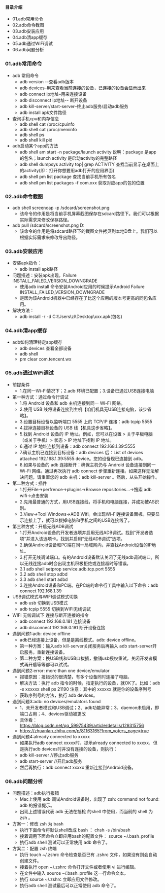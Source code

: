 #### 目录介绍
- 01.adb常用命令
- 02.adb命令截图
- 03.adb安装应用
- 04.adb清app缓存
- 05.adb通过WiFi调试
- 06.adb问题分析



### 01.adb常用命令
- adb 常用命令
  - adb version --查看adb版本
  - adb devices–用来查看当前连接的设备，已连接的设备会显示出来
  - adb connect ip地址–用来连接设备
  - adb disconnect ip地址-- 断开设备
  - adb kill-server/start-server–终止adb服务/启动adb服务
  - adb install apk文件路径
- 查询手机cpu和内存信息
  - adb shell cat /proc/cpuinfo
  - adb shell cat /proc/meminfo
  - adb shell ps
  - adb shell kill pid
- adb启动某个app的方法
  - adb shell am start -n package/launch activity   说明：package 是app的包名；launch activity 是启动activity的完整路径
  - adb shell dumpsys activity top| grep ACTIVITY   查找当前显示在桌面上的activity(即：打开你想要用adb打开的应用界面)
  - adb shell pm list package    查找当前手机所有包名
  - adb shell pm list packages -f com.xxx     获取对应app的包的位置



### 02.adb命令截图
- adb shell screencap -p /sdcard/screenshot.png
  - 该命令的作用是将当前手机屏幕截图保存在sdcard路径下。我们可以根据实际需求来修改保存路径。
- adb pull /sdcard/screenshot.png D:
  - 该命令的作用是将sdcard路径下的截图文件拷贝到本地D盘上。我们可以根据实际需求来修改导出路径。



### 03.adb安装应用
- 安装apk指令：
  - adb install apk路径
- 问题描述：安装apk出现，Failure INSTALL_FAILED_VERSION_DOWNGRADE
  - 使用adb install 命令安装Android应用的时候提示Android Failure INSTALL_FAILED_VERSION_DOWNGRADE
  - 是因为该Android机器中已经存在了比这个应用的版本号更高的同包名应用。
- 解决方法：
  - adb install -r -d C:\Users\zl\Desktop\xxx.apk(包名)



### 04.adb清app缓存
- adb如何清理特定app缓存
  - adb devices 查看全部设备
  - adb shell
  - pm clear com.tencent.wx


### 05.adb通过WiFi调试
- 前提条件
    - 1.在同一Wi-Fi情况下；2.adb 环境已配置；3.设备已通过USB连接电脑
- 第一种方式：通过命令行调试
    - 1.将 Android 设备和 adb 主机连接到同一 Wi-Fi 网络。
    - 2.使用 USB 线将设备连接到主机【咱们机具无USB连接电脑，该步省略】。
    - 3.设置目标设备以监听端口 5555 上的 TCP/IP 连接：adb tcpip 5555
    - 4.拔掉连接目标设备的 USB 线【机具这步省略】。
    - 5.找到 Android 设备的 IP 地址。例如，您可以在设置 > 关于平板电脑（或关于手机）> 状态 > IP 地址下找到 IP 地址。
    - 6.通过 IP 地址连接到设备：adb connect 192.168.1.39:5555
    - 7.确认主机已连接到目标设备：adb devices 后：List of devices attached  192.168.1.39:5555 device。您的设备现已连接到 adb。
    - 8.如果与设备的 adb 连接断开：确保主机仍与 Android 设备连接到同一 Wi-Fi 网络。通过再次执行 adb connect 步骤重新连接。如果这样无法解决问题，请重置您的 adb 主机：adb kill-server 。然后，从头开始操作。
- 第二种方式：插件
    - 1.打开File->perfrence->plugins->Browse repositories…->搜索 adb wifi->点击安装
    - 2.先用最普通的方式，用USB连接线，将手机和电脑连接，并成功被AS识别。
    - 3.View->Tool Windows->ADB Wifi。会出现Wi-Fi连接设备面板。只要显示连接上了，就可以拔掉电脑和手机之间的USB连接线了。
- 第三种方式：开启无线ADB调试
    - 1.打开Android设备的开发者选项并启用无线ADB调试。找到“开发者选项”并进入该选项卡。找到并启用“无线ADB调试”选项。
    - 2.确保Android设备和PC端在同一局域网内，并查找Android设备的IP地址。
    - 3.打开无线调试端口。有的Android设备默认关闭了无线adb调试端口，所以无线连接adb时会出现主机积极拒绝或连接超时等错误。
    - 3.1 adb shell setprop service.adb.tcp.port 5555
    - 3.2 adb shell stop adbd
    - 3.3 adb shell start adbd
    - 3.连接Android设备和PC端。在PC端的命令行工具中输入以下命令：adb connect 192.168.1.39
- USB调试模式与WIFI调试模式切换
    - adb usb 切换到USB模式
    - adb tcpip 5555 切换到WIFI无线调试
- WIFI 无线调试下 连接与断开连接的指令
    - adb connect 192.168.0.181 连接设备
    - adb disconnect 192.168.0.181 断开设备连接
- 遇到问题1:adb: device offline
    - adb已经连接上设备，但是是离线模式。adb: device offline。
    - 第一种方案：输入adb kill-server关闭服务后再输入 adb start-server开启服务。重新连接设备。
    - 第二种方案：换USB线和USB口拔插，撤销usb授权重试，关闭开发者模式再开启等等都可以试试。
- 遇到问题2:error: more than one device/emulator
    - 报错原因：报错说的很清楚，有多个设备同时连接了电脑。
    - 解决方法：执行 adb 指令的时候，指定执行的设备，就OK了。比如：adb -s xxxxxx shell ps 21190 注意：其中的 xxxxxx 就是你的设备序列号
    - 获取序列号的方法，执行 adb devices。
- 遇到问题3:adb: no devices/emulators found
    - 1、未开发者模式和USB调试；2、adb功能异常；3、daemon未启用，即端口占用；4、devices驱动被更改
    - 具体看：https://blog.csdn.net/qq_59975439/article/details/129315756
    - https://zhuanlan.zhihu.com/p/81163165?from_voters_page=true
- 遇到问题4:already connected to xxxxx
    - 如果执行adb connect xxxxx时，提示already connected to xxxxx，但是执行adb devices时并没有连接的设备，则执行：
    - adb kill-server  //停止adb服务
    - adb start-server //开启adb服务
    - 然后再执行：adb connect xxxxx 重新连接到Android设备。


### 06.adb问题分析
- 问题描述：adb执行报错
  - Mac上使用 adb 调试Android设备时，出现了 zsh: command not found: adb 的报错提示。
  - 出现上述错误代表 adb 无法在挡枪 的shell 中使用，而当前的 shell 为 zsh 。
- 方案一：修改 zsh 为 bash
    - 执行下面命令将默认shell改成 bash ： chsh -s /bin/bash
    - 接着调用下面命令立即应用bash的配置文件： source ~/.bash_profile
    - 执行adb shell 测试可以正常使用 adb 命令了。
- 方案二：配置 zsh 终端
    - 执行 touch ~/.zshrc 命令检查是否已有 .zshrc 文件，如果没有则会自动创建文件。
    - 接着执行 open ~/.zshrc 命令打开文件或者使用 vi 进行编辑。
    - 在文件中输入 source ~/.bash_profile 这一行命令文本。
    - 执行 source ~/.zshrc 立即应用文件修改。
    - 执行adb shell 测试最后可以正常使用 adb 命令了。





